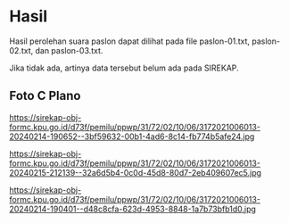 # Hasil

Hasil perolehan suara paslon dapat dilihat pada file paslon-01.txt, paslon-02.txt, dan paslon-03.txt.

Jika tidak ada, artinya data tersebut belum ada pada SIREKAP.

## Foto C Plano

https://sirekap-obj-formc.kpu.go.id/d73f/pemilu/ppwp/31/72/02/10/06/3172021006013-20240214-190652--3bf59632-00b1-4ad6-8c14-fb774b5afe24.jpg

https://sirekap-obj-formc.kpu.go.id/d73f/pemilu/ppwp/31/72/02/10/06/3172021006013-20240215-212139--32a6d5b4-0c0d-45d8-80d7-2eb409607ec5.jpg

https://sirekap-obj-formc.kpu.go.id/d73f/pemilu/ppwp/31/72/02/10/06/3172021006013-20240214-190401--d48c8cfa-623d-4953-8848-1a7b73bfb1d0.jpg
